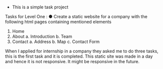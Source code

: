 * This is a simple task project

Tasks for Level One :
● Create a static website for a company with the following html pages containing
mentioned elements
1. Home
2. About
a. Introduction
b. Team
3. Contact
a. Address
b. Map
c. Contact Form

When I applied for internship in a company they asked me to do three tasks, this is the first task and it is completed.
This static site was made in a day and hence it is not responsive. It might be responsive in the future.

